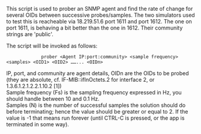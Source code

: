 This script is used to prober an SNMP agent and find the rate of change for several OIDs between successive probes/samples. 
The two simulators used to test this is reacheable via 18.219.51.6 port 1611 and port 1612. The one on port 1611, is behaving a bit better than the one in 1612. Their community strings are 'public'.

The script will be invoked as follows:  

                 prober <Agent IP:port:community> <sample frequency> <samples> <OID1> <OID2> ……... <OIDn>   

IP, port, and community are agent details, OIDn are the OIDs to be probed (they are absolute, cf. IF-MIB::ifInOctets.2 for interface 2, or 1.3.6.1.2.1.2.2.1.10.2 [1])   
Sample frequency (Fs) is the sampling frequency expressed in Hz, you should handle between 10 and 0.1 Hz.  
Samples (N) is the number of successful samples the solution should do before terminating; hence the value should be greater or equal to 2. If the value is -1 that means run forever (until CTRL-C is pressed, or the app is terminated in some way).  
